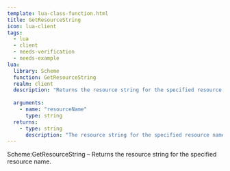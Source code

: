 ```yaml
---
template: lua-class-function.html
title: GetResourceString
icon: lua-client
tags:
  - lua
  - client
  - needs-verification
  - needs-example
lua:
  library: Scheme
  function: GetResourceString
  realm: client
  description: "Returns the resource string for the specified resource name."
  
  arguments:
    - name: "resourceName"
      type: string
  returns:
    - type: string
      description: "The resource string for the specified resource name."
---
```


<div class="lua__search__keywords">
Scheme:GetResourceString &#x2013; Returns the resource string for the specified resource name.
</div>
